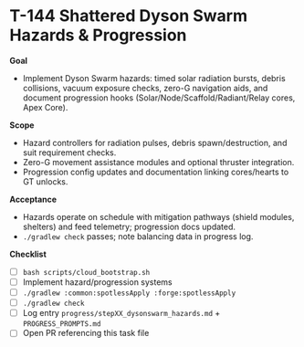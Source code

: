 # T-144 Shattered Dyson Swarm Hazards & Progression

**Goal**

- Implement Dyson Swarm hazards: timed solar radiation bursts, debris collisions, vacuum exposure checks, zero-G navigation aids, and document progression hooks (Solar/Node/Scaffold/Radiant/Relay cores, Apex Core).

**Scope**

- Hazard controllers for radiation pulses, debris spawn/destruction, and suit requirement checks.
- Zero-G movement assistance modules and optional thruster integration.
- Progression config updates and documentation linking cores/hearts to GT unlocks.

**Acceptance**

- Hazards operate on schedule with mitigation pathways (shield modules, shelters) and feed telemetry; progression docs updated.
- `./gradlew check` passes; note balancing data in progress log.

**Checklist**

- [ ] `bash scripts/cloud_bootstrap.sh`
- [ ] Implement hazard/progression systems
- [ ] `./gradlew :common:spotlessApply :forge:spotlessApply`
- [ ] `./gradlew check`
- [ ] Log entry `progress/stepXX_dysonswarm_hazards.md` + `PROGRESS_PROMPTS.md`
- [ ] Open PR referencing this task file
